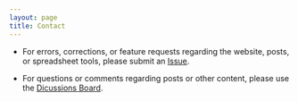 ```yaml
---
layout: page
title: Contact
---
```


* For errors, corrections, or feature requests regarding the website, posts, or spreadsheet tools, please submit an [Issue](https://github.com/mpewsey/mpewsey.github.io/issues).

* For questions or comments regarding posts or other content, please use the [Dicussions Board](https://github.com/mpewsey/mpewsey.github.io/discussions).

